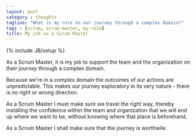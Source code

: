 ```yaml
---
layout: post
category : thoughts
tagline: "What is my role on our journey through a complex domain?"
tags : [scrum, scrum-master, my-role]
title: My job as a Scrum Master
---
```

{% include JB/setup %}

As a Scrum Master, it is my job 
to support the team and the organization
on their journey through a complex domain.

Because we're in a complex domain 
the outcomes of our actions are unpredictable. 
This makes our journey exploratory in its very nature - 
there is no right or wrong direction. 

As a Scrum Master I must make sure we travel the right way,
thereby installing the confidence within the team and organization
that we will end up where we want to be,
without knowing where that place is beforehand.

As a Scrum Master I shall make sure that the journey is worthwile.

